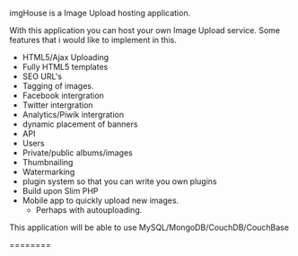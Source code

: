 imgHouse is a Image Upload hosting application.

With this application you can host your own Image Upload service.
Some features that i would like to implement in this.
- HTML5/Ajax Uploading
- Fully HTML5 templates
- SEO URL's
- Tagging of images.
- Facebook intergration
- Twitter intergration
- Analytics/Piwik intergration
- dynamic placement of banners
- API
- Users
- Private/public albums/images
- Thumbnailing
- Watermarking
- plugin system so that you can write you own plugins
- Build upon Slim PHP
- Mobile app to quickly upload new images.
  - Perhaps with autouploading.

This application will be able to use MySQL/MongoDB/CouchDB/CouchBase

========
